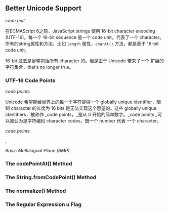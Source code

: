 ## Better Unicode Support

_code unit_

在ECMAScript 6之前，JavaScript strings 使用 16-bit character encoding \(UTF-16\)。每一个 16-bit sequence 是一个 code unit，代表了一个 character。所有的string属性和方法，比如 `length` 属性，`charAt()` 方法，都是基于 16-bit code unit。

16-bit 过去是足够包括所有 character 的。但是由于 Unicode 带来了一个 扩展的字符集合，that’s no longer true。

### UTF-16 Code Points

_code points_

Unicode 希望能给世界上的每一个字符提供一个 globally unique identifier，限制 character 的长度为 16 bits 是无法实现这个愿望的。这些 globally unique identifiers，被称作 _code points，_是从 0 开始的简单数字。_code points _可以被认为是字符编码 character codes，既一个 number 代表 一个 character。

_code points_

,

_Basic Multilingual Plane \(BMP\)_

### The codePointAt\(\) Method

### The String.fromCodePoint\(\) Method

### The normalize\(\) Method

### The Regular Expression u Flag



